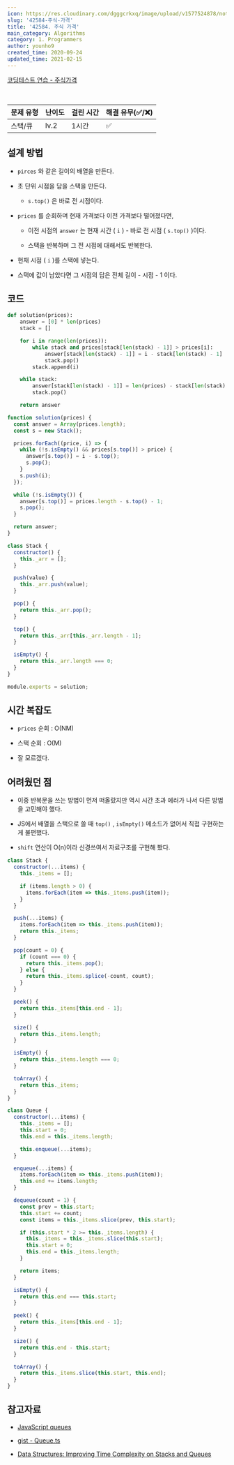 ```yaml
---
icon: https://res.cloudinary.com/dgggcrkxq/image/upload/v1577524878/noticon/gzl7ru4i4vv3phyv34y3.png
slug: '42584-주식-가격'
title: '42584. 주식 가격'
main_category: Algorithms
category: 1. Programmers
author: younho9
created_time: 2020-09-24
updated_time: 2021-02-15
---
```


[코딩테스트 연습 - 주식가격](https://programmers.co.kr/learn/courses/30/lessons/42584)

<br />

| 문제 유형 | 난이도 | 걸린 시간 | 해결 유무(✅/❌) |
| --------- | ------ | --------- | ---------------- |
| 스택/큐   | lv.2   | 1시간     | ✅               |

## 설계 방법

- `pirces` 와 같은 길이의 배열을 만든다.

- 초 단위 시점을 담을 스택을 만든다.

  - `s.top()` 은 바로 전 시점이다.

- `prices` 를 순회하며 현재 가격보다 이전 가격보다 떨어졌다면,

  - 이전 시점의 `answer` 는 현재 시간 ( `i` ) - 바로 전 시점 ( `s.top()` )이다.

  - 스택을 반복하며 그 전 시점에 대해서도 반복한다.

- 현재 시점 ( `i` )를 스택에 넣는다.

- 스택에 값이 남았다면 그 시점의 답은 전체 길이 - 시점 - 1 이다.

## 코드

```python
def solution(prices):
    answer = [0] * len(prices)
    stack = []

    for i in range(len(prices)):
        while stack and prices[stack[len(stack) - 1]] > prices[i]:
            answer[stack[len(stack) - 1]] = i - stack[len(stack) - 1]
            stack.pop()
        stack.append(i)

    while stack:
        answer[stack[len(stack) - 1]] = len(prices) - stack[len(stack) - 1] - 1
        stack.pop()

    return answer
```

```javascript
function solution(prices) {
  const answer = Array(prices.length);
  const s = new Stack();

  prices.forEach((price, i) => {
    while (!s.isEmpty() && prices[s.top()] > price) {
      answer[s.top()] = i - s.top();
      s.pop();
    }
    s.push(i);
  });

  while (!s.isEmpty()) {
    answer[s.top()] = prices.length - s.top() - 1;
    s.pop();
  }

  return answer;
}

class Stack {
  constructor() {
    this._arr = [];
  }

  push(value) {
    this._arr.push(value);
  }

  pop() {
    return this._arr.pop();
  }

  top() {
    return this._arr[this._arr.length - 1];
  }

  isEmpty() {
    return this._arr.length === 0;
  }
}

module.exports = solution;
```

## 시간 복잡도

- `prices` 순회 : O(NM)

- 스택 순회 : O(M)

- 잘 모르겠다.

## 어려웠던 점

- 이중 반복문을 쓰는 방법이 먼저 떠올랐지만 역시 시간 초과 에러가 나서 다른 방법을 고민해야 했다.

- JS에서 배열을 스택으로 쓸 때 `top()` , `isEmpty()` 메소드가 없어서 직접 구현하는게 불편했다.

- `shift` 연산이 O(n)이라 신경쓰여서 자료구조를 구현해 봤다.

```javascript
class Stack {
  constructor(...items) {
    this._items = [];

    if (items.length > 0) {
      items.forEach(item => this._items.push(item));
    }
  }

  push(...items) {
    items.forEach(item => this._items.push(item));
    return this._items;
  }

  pop(count = 0) {
    if (count === 0) {
      return this._items.pop();
    } else {
      return this._items.splice(-count, count);
    }
  }

  peek() {
    return this._items[this.end - 1];
  }

  size() {
    return this._items.length;
  }

  isEmpty() {
    return this._items.length === 0;
  }

  toArray() {
    return this._items;
  }
}
```

```javascript
class Queue {
  constructor(...items) {
    this._items = [];
    this.start = 0;
    this.end = this._items.length;

    this.enqueue(...items);
  }

  enqueue(...items) {
    items.forEach(item => this._items.push(item));
    this.end += items.length;
  }

  dequeue(count = 1) {
    const prev = this.start;
    this.start += count;
    const items = this._items.slice(prev, this.start);

    if (this.start * 2 >= this._items.length) {
      this._items = this._items.slice(this.start);
      this.start = 0;
      this.end = this._items.length;
    }

    return items;
  }

  isEmpty() {
    return this.end === this.start;
  }

  peek() {
    return this._items[this.end - 1];
  }

  size() {
    return this.end - this.start;
  }

  toArray() {
    return this._items.slice(this.start, this.end);
  }
}
```

## 참고자료

- [JavaScript queues](http://code.iamkate.com/javascript/queues/)

- [gist - Queue.ts](https://gist.github.com/tbjgolden/142f2e0b2c1670812959e3588c4fa8a2)

- [Data Structures: Improving Time Complexity on Stacks and Queues](https://medium.com/better-programming/improving-time-complexity-on-stacks-and-queues-7396ab7b5a2b)

<br />

